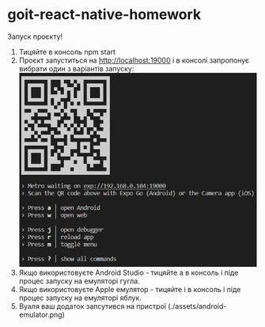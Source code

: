 # goit-react-native-homework

Запуск проєкту!

1. Тицяйте в консоль npm start
2. Проєкт запуститься на [http://localhost:19000](http://localhost:19000) і в консолі запропонує вибрати один з варіантів запуску:
   ![GitHub Pages settings](./assets/start-commands.png)
3. Якщо використовуєте Android Studio - тицяйте a в консоль і піде процес запуску на емуляторі гугла.
4. Якщо використовуєте Apple емулятор - тицяйте i в консоль і піде процес запуску на емуляторі яблук.
5. Вуаля ваш додаток запсутився на пристрої (./assets/android-emulator.png)
